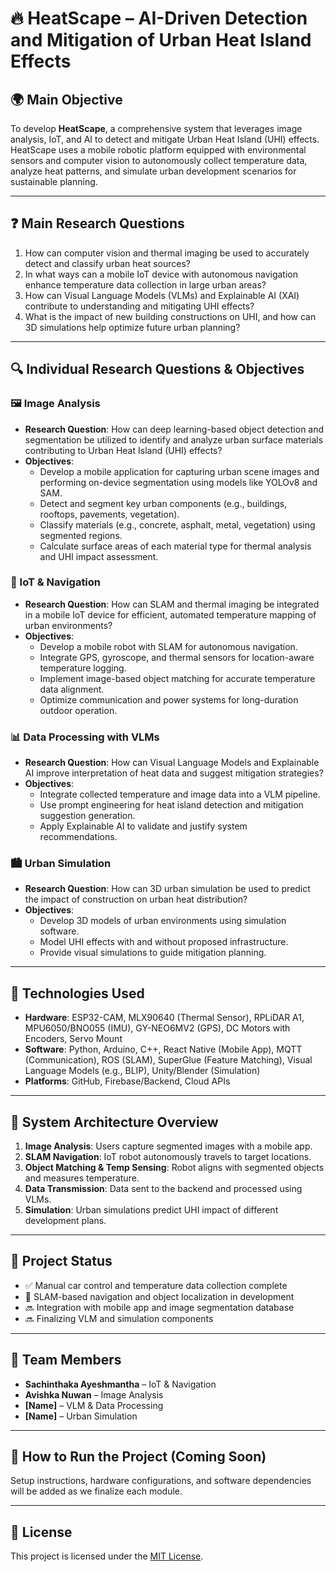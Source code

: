 # 🔥 HeatScape – AI-Driven Detection and Mitigation of Urban Heat Island Effects

## 🌍 Main Objective
To develop **HeatScape**, a comprehensive system that leverages image analysis, IoT, and AI to detect and mitigate Urban Heat Island (UHI) effects. HeatScape uses a mobile robotic platform equipped with environmental sensors and computer vision to autonomously collect temperature data, analyze heat patterns, and simulate urban development scenarios for sustainable planning.

---

## ❓ Main Research Questions
1. How can computer vision and thermal imaging be used to accurately detect and classify urban heat sources?
2. In what ways can a mobile IoT device with autonomous navigation enhance temperature data collection in large urban areas?
3. How can Visual Language Models (VLMs) and Explainable AI (XAI) contribute to understanding and mitigating UHI effects?
4. What is the impact of new building constructions on UHI, and how can 3D simulations help optimize future urban planning?

---

## 🔍 Individual Research Questions & Objectives

### 🖼️ Image Analysis
- **Research Question**: How can deep learning-based object detection and segmentation be utilized to identify and analyze urban surface materials contributing to Urban Heat Island (UHI) effects?
- **Objectives**:
  - Develop a mobile application for capturing urban scene images and performing on-device segmentation using models like YOLOv8 and SAM.
  - Detect and segment key urban components (e.g., buildings, rooftops, pavements, vegetation).
  - Classify materials (e.g., concrete, asphalt, metal, vegetation) using segmented regions.
  - Calculate surface areas of each material type for thermal analysis and UHI impact assessment.


### 🔧 IoT & Navigation
- **Research Question**: How can SLAM and thermal imaging be integrated in a mobile IoT device for efficient, automated temperature mapping of urban environments?
- **Objectives**:
  - Develop a mobile robot with SLAM for autonomous navigation.
  - Integrate GPS, gyroscope, and thermal sensors for location-aware temperature logging.
  - Implement image-based object matching for accurate temperature data alignment.
  - Optimize communication and power systems for long-duration outdoor operation.

### 📊 Data Processing with VLMs
- **Research Question**: How can Visual Language Models and Explainable AI improve interpretation of heat data and suggest mitigation strategies?
- **Objectives**:
  - Integrate collected temperature and image data into a VLM pipeline.
  - Use prompt engineering for heat island detection and mitigation suggestion generation.
  - Apply Explainable AI to validate and justify system recommendations.

### 🏙️ Urban Simulation
- **Research Question**: How can 3D urban simulation be used to predict the impact of construction on urban heat distribution?
- **Objectives**:
  - Develop 3D models of urban environments using simulation software.
  - Model UHI effects with and without proposed infrastructure.
  - Provide visual simulations to guide mitigation planning.

---

## 🔩 Technologies Used
- **Hardware**: ESP32-CAM, MLX90640 (Thermal Sensor), RPLiDAR A1, MPU6050/BNO055 (IMU), GY-NEO6MV2 (GPS), DC Motors with Encoders, Servo Mount
- **Software**: Python, Arduino, C++, React Native (Mobile App), MQTT (Communication), ROS (SLAM), SuperGlue (Feature Matching), Visual Language Models (e.g., BLIP), Unity/Blender (Simulation)
- **Platforms**: GitHub, Firebase/Backend, Cloud APIs

---

## 🧭 System Architecture Overview
1. **Image Analysis**: Users capture segmented images with a mobile app.
2. **SLAM Navigation**: IoT robot autonomously travels to target locations.
3. **Object Matching & Temp Sensing**: Robot aligns with segmented objects and measures temperature.
4. **Data Transmission**: Data sent to the backend and processed using VLMs.
5. **Simulation**: Urban simulations predict UHI impact of different development plans.

---

## 🚀 Project Status
- ✅ Manual car control and temperature data collection complete
- 🔄 SLAM-based navigation and object localization in development
- 🔜 Integration with mobile app and image segmentation database
- 🔜 Finalizing VLM and simulation components

---

## 👥 Team Members
- **Sachinthaka Ayeshmantha** – IoT & Navigation
- **Avishka Nuwan** – Image Analysis
- **[Name]** – VLM & Data Processing
- **[Name]** – Urban Simulation

---

## 📌 How to Run the Project (Coming Soon)
Setup instructions, hardware configurations, and software dependencies will be added as we finalize each module.

---

## 📄 License
This project is licensed under the [MIT License](LICENSE).
